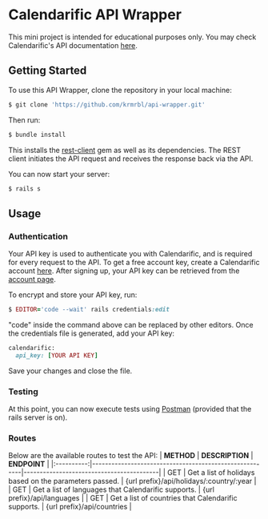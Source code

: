 # Calendarific API Wrapper
This mini project is intended for educational purposes only. You may check Calendarific's API documentation [here](https://calendarific.com/api-documentation).
## Getting Started
To use this API Wrapper, clone the repository in your local machine:
```ruby
$ git clone 'https://github.com/krmrbl/api-wrapper.git'
```
Then run: 
```ruby
$ bundle install
```
This installs the [rest-client](https://rubydoc.info/github/rest-client/rest-client/master) gem as well as its dependencies. The REST client initiates the API request and receives the response back via the API.

You can now start your server:
```ruby
$ rails s
```
## Usage
### Authentication
Your API key is used to authenticate you with Calendarific, and is required for every request to the API. To get a free account key, create a Calendarific account [here](https://calendarific.com/signup). After signing up, your API key can be retrieved from the [account page](https://calendarific.com/account).

To encrypt and store your API key, run:
```ruby
$ EDITOR='code --wait' rails credentials:edit
```
"code" inside the command above can be replaced by other editors.
Once the credentials file is generated, add your API key:
```ruby
calendarific:
  api_key: [YOUR API KEY]
```
Save your changes and close the file.
### Testing
At this point, you can now execute tests using [Postman](https://web.postman.co/) (provided that the rails server is on).
### Routes
Below are the available routes to test the API:
| **METHOD** | **DESCRIPTION**                                        | **ENDPOINT**                             |
|:----------:|--------------------------------------------------------|------------------------------------------|
| GET        | Get a list of holidays based on the parameters passed. | {url prefix}/api/holidays/:country/:year |
| GET        | Get a list of languages that Calendarific supports.    | {url prefix}/api/languages               |
| GET        | Get a list of countries that Calendarific supports.    | {url prefix}/api/countries               |
